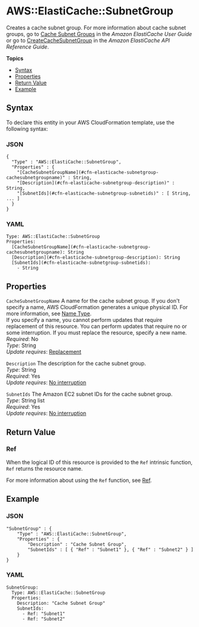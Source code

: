# AWS::ElastiCache::SubnetGroup<a name="aws-properties-elasticache-subnetgroup"></a>

Creates a cache subnet group\. For more information about cache subnet groups, go to [Cache Subnet Groups](https://docs.aws.amazon.com/AmazonElastiCache/latest/UserGuide/CacheSubnetGroups.html) in the *Amazon ElastiCache User Guide* or go to [CreateCacheSubnetGroup](https://docs.aws.amazon.com/AmazonElastiCache/latest/APIReference/API_CreateCacheSubnetGroup.html) in the *Amazon ElastiCache API Reference Guide*\.

**Topics**
+ [Syntax](#aws-resource-elasticache-subnetgroup-syntax)
+ [Properties](#w13ab1c21c10d126c40b9)
+ [Return Value](#w13ab1c21c10d126c40c11)
+ [Example](#w13ab1c21c10d126c40c13)

## Syntax<a name="aws-resource-elasticache-subnetgroup-syntax"></a>

To declare this entity in your AWS CloudFormation template, use the following syntax:

### JSON<a name="aws-resource-elasticache-subnetgroup-syntax.json"></a>

```
{
  "Type" : "AWS::ElastiCache::SubnetGroup",
  "Properties" : {
    "[CacheSubnetGroupName](#cfn-elasticache-subnetgroup-cachesubnetgroupname)" : String,
    "[Description](#cfn-elasticache-subnetgroup-description)" : String,
    "[SubnetIds](#cfn-elasticache-subnetgroup-subnetids)" : [ String, ... ]
  }
}
```

### YAML<a name="aws-resource-elasticache-subnetgroup-syntax.yaml"></a>

```
Type: AWS::ElastiCache::SubnetGroup
Properties:
  [CacheSubnetGroupName](#cfn-elasticache-subnetgroup-cachesubnetgroupname): String
  [Description](#cfn-elasticache-subnetgroup-description): String
  [SubnetIds](#cfn-elasticache-subnetgroup-subnetids):
    - String
```

## Properties<a name="w13ab1c21c10d126c40b9"></a>

`CacheSubnetGroupName`  <a name="cfn-elasticache-subnetgroup-cachesubnetgroupname"></a>
A name for the cache subnet group\. If you don't specify a name, AWS CloudFormation generates a unique physical ID\. For more information, see [Name Type](aws-properties-name.md)\.  
If you specify a name, you cannot perform updates that require replacement of this resource\. You can perform updates that require no or some interruption\. If you must replace the resource, specify a new name\.
*Required*: No  
*Type*: String  
*Update requires*: [Replacement](using-cfn-updating-stacks-update-behaviors.md#update-replacement)

`Description`  <a name="cfn-elasticache-subnetgroup-description"></a>
The description for the cache subnet group\.  
*Type*: String  
*Required*: Yes  
*Update requires*: [No interruption](using-cfn-updating-stacks-update-behaviors.md#update-no-interrupt)

`SubnetIds`  <a name="cfn-elasticache-subnetgroup-subnetids"></a>
The Amazon EC2 subnet IDs for the cache subnet group\.  
*Type*: String list  
*Required*: Yes  
*Update requires*: [No interruption](using-cfn-updating-stacks-update-behaviors.md#update-no-interrupt)

## Return Value<a name="w13ab1c21c10d126c40c11"></a>

### Ref<a name="w13ab1c21c10d126c40c11b2"></a>

When the logical ID of this resource is provided to the `Ref` intrinsic function, `Ref` returns the resource name\.

For more information about using the `Ref` function, see [Ref](intrinsic-function-reference-ref.md)\.

## Example<a name="w13ab1c21c10d126c40c13"></a>

### JSON<a name="aws-resource-elasticache-subnetgroup-example.json"></a>

```
"SubnetGroup" : {
    "Type" : "AWS::ElastiCache::SubnetGroup",
    "Properties" : {
        "Description" : "Cache Subnet Group",
        "SubnetIds" : [ { "Ref" : "Subnet1" }, { "Ref" : "Subnet2" } ]
    }
}
```

### YAML<a name="aws-resource-elasticache-subnetgroup-example.yaml"></a>

```
SubnetGroup: 
  Type: AWS::ElastiCache::SubnetGroup
  Properties: 
    Description: "Cache Subnet Group"
    SubnetIds: 
      - Ref: "Subnet1"
      - Ref: "Subnet2"
```